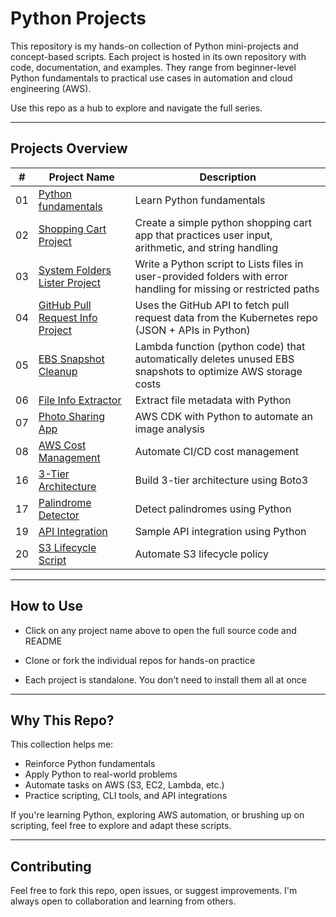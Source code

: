 # Python Projects

This repository is my hands-on collection of Python mini-projects and concept-based scripts. Each project is hosted in its own repository with code, documentation, and examples. They range from beginner-level Python fundamentals to practical use cases in automation and cloud engineering (AWS).

Use this repo as a hub to explore and navigate the full series.

---

## Projects Overview

| #  | Project Name | Description |
|----|--------------|-------------|
| 01 | [Python fundamentals](https://github.com/djcloudking/python-fundamentals) | Learn Python fundamentals |
| 02 | [Shopping Cart Project](https://github.com/djcloudking/shopping-cart-project) | Create a simple python shopping cart app that practices user input, arithmetic, and string handling|
| 03 | [System Folders Lister Project](https://github.com/djcloudking/system-folder-lister-project) | Write a Python script to Lists files in user-provided folders with error handling for missing or restricted paths |
| 04 | [GitHub Pull Request Info Project](https://github.com/djcloudking/github-pull-request-info-api-project) | Uses the GitHub API to fetch pull request data from the Kubernetes repo (JSON + APIs in Python) |
| 05 | [EBS Snapshot Cleanup](https://github.com/djcloudking/aws-cost-optimization-with-ebs-snapshot-and-lambda-project) | Lambda function (python code) that automatically deletes unused EBS snapshots to optimize AWS storage costs |
| 06 | [File Info Extractor](https://github.com/djcloudking/file-info-extractor-project) | Extract file metadata with Python |
| 07 | [Photo Sharing App](https://github.com/djcloudking/photo-sharing-application-project) | AWS CDK with Python to automate an image analysis |
| 08 | [AWS Cost Management](https://github.com/djcloudking/15-aws-cost-manager) | Automate CI/CD cost management |
| 16 | [3-Tier Architecture](https://github.com/djcloudking/16-aws-3tier-architecture) | Build 3-tier architecture using Boto3 |
| 17 | [Palindrome Detector](https://github.com/djcloudking/17-palindrome-detector) | Detect palindromes using Python |
| 19 | [API Integration](https://github.com/djcloudking/19-api-integration) | Sample API integration using Python |
| 20 | [S3 Lifecycle Script](https://github.com/djcloudking/20-s3-lifecycle-script) | Automate S3 lifecycle policy |

---

## How to Use

- Click on any project name above to open the full source code and README
  
- Clone or fork the individual repos for hands-on practice
  
- Each project is standalone. You don't need to install them all at once

---

## Why This Repo?

This collection helps me:

* Reinforce Python fundamentals
* Apply Python to real-world problems
* Automate tasks on AWS (S3, EC2, Lambda, etc.)
* Practice scripting, CLI tools, and API integrations

If you're learning Python, exploring AWS automation, or brushing up on scripting, feel free to explore and adapt these scripts.

---

## Contributing

Feel free to fork this repo, open issues, or suggest improvements. I'm always open to collaboration and learning from others.
